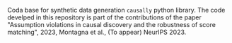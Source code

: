 Coda base for synthetic data generation  `causally` python library. The code develped in this repository is part of the contributions of the paper "Assumption violations in causal discovery and the robustness of score matching", 2023, Montagna et al., (To appear) NeurIPS 2023.